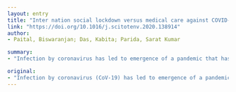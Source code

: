 ```yaml
---
layout: entry
title: "Inter nation social lockdown versus medical care against COVID-19, a mild environmental insight with special reference to India"
link: "https://doi.org/10.1016/j.scitotenv.2020.138914"
author:
- Paital, Biswaranjan; Das, Kabita; Parida, Sarat Kumar

summary:
- "Infection by coronavirus has led to emergence of a pandemic that has so far affected about 210 countries. India has followed an early and a very strict social distancing by lockdown and issued advisory to clean hands regularly by soap and/or alcohol based sterilizers."

original:
- "Infection by coronavirus (CoV-19) has led to emergence of a pandemic called as Coronavirus Disease (COVID-19) that has so far affected about 210 countries. The dynamic data indicate that the pandemic by CoV-19 so far has infected 2,403,963 individuals, and among these 624,698 have recovered while, it has been fatal for 165,229. Without much experience, currently, the medicines that are clinically being evaluated for COVID-19 include chloroquine, hydroxychloroquine, azithromycin, tocilizumab, lopinavir, ritonavir, tocilizumab and corticosteroids. Therefore, countries such as Italy, USA, Spain and France with the most advanced health care system are partially successful to control CoV-19 infection. India being the 2nd largest populous country, where, the healthcare system is underdeveloped, major portion of population follow unhygienic lifestyle, is able to restrict the rate of both infection and death of its citizens from COVID-19. India has followed an early and a very strict social distancing by lockdown and has issued advisory to clean hands regularly by soap and/or by alcohol based sterilizers. Rolling data on the global index of the CoV infection is 13,306, and the index of some countries such as USA (66,148), Italy (175,055), Spain (210,126), France (83,363) and Switzerland (262,122) is high. The index of India has remained very low (161) so far, mainly due to early implementation of social lockdown, social distancing, and sanitizing hands. However, articles on social lockdown as a preventive measure against COVID-19 in PubMed are scanty. It has been observed that social lockdown has also drastic impacts on the environment especially on reduction of NO2 and CO2 emission. Slow infection rate under strict social distancing will offer time to researchers to come up with exact medicines/vaccines against CoV-19. Therefore, it is concluded that stringent social distancing via lockdown is highly important to control COVID-19 and also to contribute for self-regeneration of nature."
---
```


